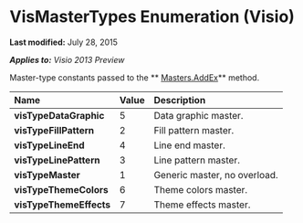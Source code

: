 
# VisMasterTypes Enumeration (Visio)

 **Last modified:** July 28, 2015

 _**Applies to:** Visio 2013 Preview_

Master-type constants passed to the  ** [Masters.AddEx](a27b1a7c-37f4-90c9-91f1-2249611a3cf9.md)** method.



|**Name**|**Value**|**Description**|
|:-----|:-----|:-----|
| **visTypeDataGraphic**|5|Data graphic master.|
| **visTypeFillPattern**|2|Fill pattern master.|
| **visTypeLineEnd**|4|Line end master.|
| **visTypeLinePattern**|3|Line pattern master.|
| **visTypeMaster**|1|Generic master, no overload.|
| **visTypeThemeColors**|6|Theme colors master.|
| **visTypeThemeEffects**|7|Theme effects master.|
